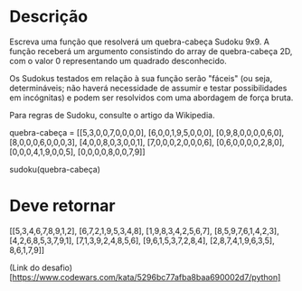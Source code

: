 # Descrição
Escreva uma função que resolverá um quebra-cabeça Sudoku 9x9. A função receberá um argumento consistindo do array de quebra-cabeça 2D, com o valor 0 representando um quadrado desconhecido.

Os Sudokus testados em relação à sua função serão "fáceis" (ou seja, determináveis; não haverá necessidade de assumir e testar possibilidades em incógnitas) e podem ser resolvidos com uma abordagem de força bruta.

Para regras de Sudoku, consulte o artigo da Wikipedia.

quebra-cabeça = [[5,3,0,0,7,0,0,0,0],
[6,0,0,1,9,5,0,0,0],
[0,9,8,0,0,0,0,6,0],
[8,0,0,0,6,0,0,0,3],
[4,0,0,8,0,3,0,0,1],
[7,0,0,0,2,0,0,0,6],
[0,6,0,0,0,0,2,8,0],
[0,0,0,4,1,9,0,0,5],
[0,0,0,0,8,0,0,7,9]]

sudoku(quebra-cabeça)
# Deve retornar
[[5,3,4,6,7,8,9,1,2],
[6,7,2,1,9,5,3,4,8], 
[1,9,8,3,4,2,5,6,7], [8,5,9,7,6,1,4,2,3], [4,2,6,8,5,3,7,9,1], [7,1,3,9,2,4,8,5,6], [9,6,1,5,3,7,2,8,4], [2,8,7,4,1,9,6,3,5], 8,6,1,7,9]]

(Link do desafio)[https://www.codewars.com/kata/5296bc77afba8baa690002d7/python]